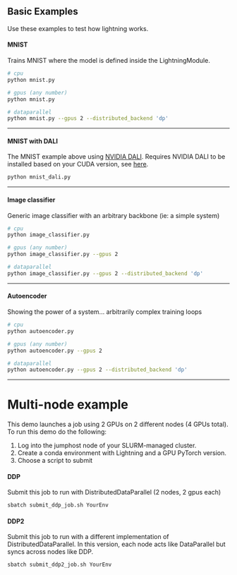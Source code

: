 ## Basic Examples   
Use these examples to test how lightning works.   

#### MNIST
Trains MNIST where the model is defined inside the LightningModule.
```bash
# cpu
python mnist.py

# gpus (any number)
python mnist.py

# dataparallel
python mnist.py --gpus 2 --distributed_backend 'dp'
```

---
#### MNIST with DALI
The MNIST example above using [NVIDIA DALI](https://developer.nvidia.com/DALI).
Requires NVIDIA DALI to be installed based on your CUDA version, see [here](https://docs.nvidia.com/deeplearning/dali/user-guide/docs/installation.html).
```bash
python mnist_dali.py
```

---
#### Image classifier
Generic image classifier with an arbitrary backbone (ie: a simple system)
```bash
# cpu
python image_classifier.py

# gpus (any number)
python image_classifier.py --gpus 2

# dataparallel
python image_classifier.py --gpus 2 --distributed_backend 'dp'
```

---   
#### Autoencoder
Showing the power of a system... arbitrarily complex training loops
```bash
# cpu
python autoencoder.py

# gpus (any number)
python autoencoder.py --gpus 2

# dataparallel
python autoencoder.py --gpus 2 --distributed_backend 'dp'
```
---    
# Multi-node example   

This demo launches a job using 2 GPUs on 2 different nodes (4 GPUs total).
To run this demo do the following:

1. Log into the jumphost node of your SLURM-managed cluster.  
2. Create a conda environment with Lightning and a GPU PyTorch version.   
3. Choose a script to submit    

#### DDP  
Submit this job to run with DistributedDataParallel (2 nodes, 2 gpus each)
```bash
sbatch submit_ddp_job.sh YourEnv
```

#### DDP2  
Submit this job to run with a different implementation of DistributedDataParallel.
In this version, each node acts like DataParallel but syncs across nodes like DDP.
```bash
sbatch submit_ddp2_job.sh YourEnv
```
